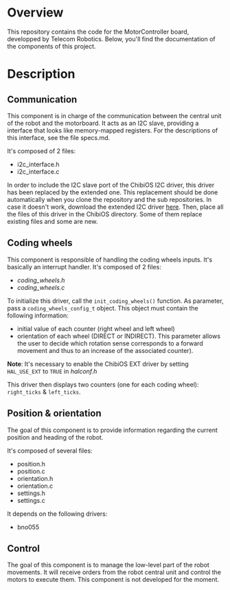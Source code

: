 # Overview
This repository contains the code for the MotorController board, developped
by Telecom Robotics.
Below, you'll find the documentation of the components of this project.

# Description
## Communication
This component is in charge of the communication between the central unit of the
robot and the motorboard. It acts as an I2C slave, providing a interface that
looks like memory-mapped registers. For the descriptions of this interface, see
the file specs.md.

It's composed of 2 files:
   - i2c_interface.h
   - i2c_interface.c

In order to include the I2C slave port of the ChibiOS I2C driver, this driver has
been replaced by the extended one. This replacement should be done automatically
when you clone the repository and the sub repositories. In case it doesn't work,
download the extended I2C driver [here](http://www.chibios.com/forum/download/file.php?id=1131&sid=bc734dbc0c5a781fb2b4d3acb146bdec).
Then, place all the files of this driver in the ChibiOS directory. Some of them
replace existing files and some are new.

## Coding wheels
This component is responsible of handling the coding wheels inputs. It's basically
an interrupt handler.
It's composed of 2 files:
   - *coding_wheels.h*
   - *coding_wheels.c*

To initialize this driver, call the ```init_coding_wheels()``` function. As
parameter, pass a `coding_wheels_config_t` object. This object must contain the
following information:
   - initial value of each counter (right wheel and left wheel)
   - orientation of each wheel (DIRECT or INDIRECT). This parameter allows the user
     to decide which rotation sense corresponds to a forward movement and thus to
     an increase of the associated counter).

**Note**: It's necessary to enable the ChibiOS EXT driver by setting `HAL_USE_EXT` to
`TRUE` in *halconf.h*

This driver then displays two counters (one for each coding wheel): `right_ticks`
& `left_ticks`.

## Position & orientation
The goal of this component is to provide information regarding the current position
and heading of the robot.

It's composed of several files:
   - position.h
   - position.c
   - orientation.h
   - orientation.c
   - settings.h
   - settings.c

It depends on the following drivers:
   - bno055

## Control
The goal of this component is to manage the low-level part of the robot movements.
It will receive orders from the robot central unit and control the motors to
execute them.
This component is not developed for the moment.
